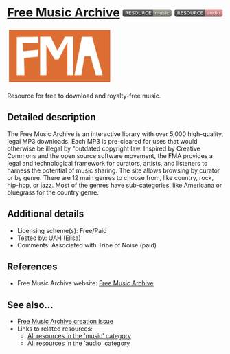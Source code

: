 # [Free Music Archive](https://freemusicarchive.org/)  [<img src="images/resource-music.png" align="bottom">](https://github.com/e-CLOSE/Toolbox/issues?q=label%3A02_RESOURCE+label%3Amusic) [<img src="images/resource-audio.png" align="bottom">](https://github.com/e-CLOSE/Toolbox/issues?q=label%3A02_RESOURCE+label%3Aaudio)

![Free Music Archive Logo](images/FMA.png)

Resource for free to download and royalty-free music.


## Detailed description

The Free Music Archive is an interactive library with over 5,000 high-quality, legal MP3 downloads. Each MP3 is pre-cleared for uses that would otherwise be illegal by "outdated copyright law. Inspired by Creative Commons and the open source software movement, the FMA provides a legal and technological framework for curators, artists, and listeners to harness the potential of music sharing. The site allows browsing by curator or by genre. There are 12 main genres to choose from, like country, rock, hip-hop, or jazz. Most of the genres have sub-categories, like Americana or bluegrass for the country genre.


## Additional details

- Licensing scheme(s): Free/Paid
- Tested by: UAH (Elisa)
- Comments: Associated with Tribe of Noise (paid)


## References

- Free Music Archive website: [Free Music Archive](https://freemusicarchive.org/)


## See also...

- [Free Music Archive creation issue](https://github.com/e-CLOSE/Toolbox/issues/188)
- Links to related resources:
  - [All resources in the 'music' category](https://github.com/e-CLOSE/Toolbox/issues?q=label%3A02_RESOURCE+label%3Amusic)
  - [All resources in the 'audio' category](https://github.com/e-CLOSE/Toolbox/issues?q=label%3A02_RESOURCE+label%3Aaudio)
